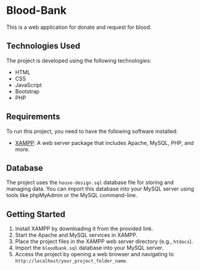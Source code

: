 # Blood-Bank

This is a web application for donate and request for blood. 

## Technologies Used

The project is developed using the following technologies:

- HTML
- CSS
- JavaScript
- Bootstrap
- PHP


## Requirements

To run this project, you need to have the following software installed:

- [XAMPP](https://www.apachefriends.org/index.html): A web server package that includes Apache, MySQL, PHP, and more.

## Database

The project uses the `house-design.sql` database file for storing and managing data. You can import this database into your MySQL server using tools like phpMyAdmin or the MySQL command-line.

## Getting Started

1. Install XAMPP by downloading it from the provided link.
2. Start the Apache and MySQL services in XAMPP.
3. Place the project files in the XAMPP web server directory (e.g., `htdocs`).
4. Import the `bloodbank.sql` database into your MySQL server.
5. Access the project by opening a web browser and navigating to `http://localhost/your_project_folder_name`.

